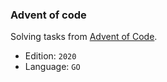 ### Advent of code

Solving tasks from [Advent of Code](https://adventofcode.com/2020/).

* Edition: `2020`
* Language: `GO`
